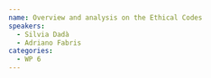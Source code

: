 ```yaml
---
name: Overview and analysis on the Ethical Codes
speakers:
  - Silvia Dadà
  - Adriano Fabris
categories:
  - WP 6
---
```

